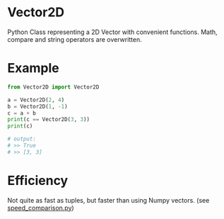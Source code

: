 # Vector2D
Python Class representing a 2D Vector with convenient functions. Math, compare and string operators are overwritten.

# Example
```python
from Vector2D import Vector2D

a = Vector2D(2, 4)
b = Vector2D(1, -1)
c = a + b
print(c == Vector2D(3, 3))
print(c)

# output:
# >> True
# >> [3, 3]
```

# Efficiency
Not quite as fast as tuples, but faster than using Numpy vectors. (see [speed_comparison.py](https://github.com/iMilchshake/Vector2D/blob/master/speed_comparison.py))

